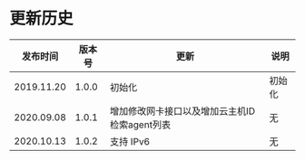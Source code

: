 # 更新历史 #

|发布时间|版本号|更新|说明|
|---|---|---|---|
| 2019.11.20 | 1.0.0 | 初始化 | 初始化 |
| 2020.09.08 | 1.0.1 | 增加修改网卡接口以及增加云主机ID检索agent列表 | 无 |
| 2020.10.13 | 1.0.2 | 支持 IPv6 | 无 |
